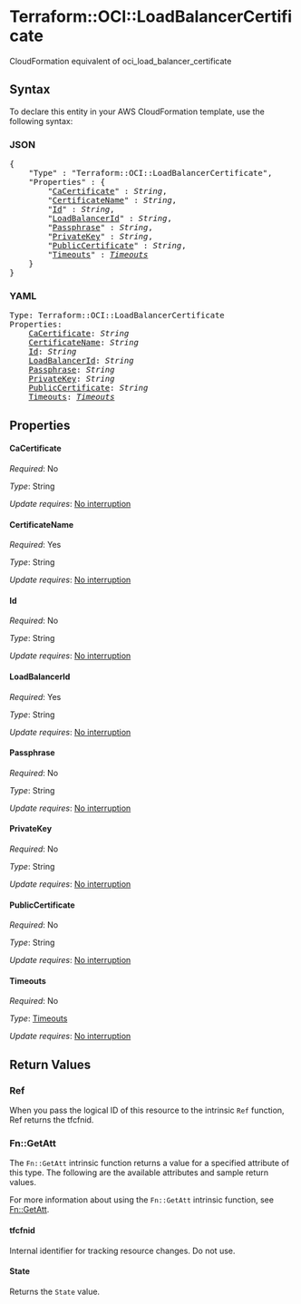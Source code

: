 # Terraform::OCI::LoadBalancerCertificate

CloudFormation equivalent of oci_load_balancer_certificate

## Syntax

To declare this entity in your AWS CloudFormation template, use the following syntax:

### JSON

<pre>
{
    "Type" : "Terraform::OCI::LoadBalancerCertificate",
    "Properties" : {
        "<a href="#cacertificate" title="CaCertificate">CaCertificate</a>" : <i>String</i>,
        "<a href="#certificatename" title="CertificateName">CertificateName</a>" : <i>String</i>,
        "<a href="#id" title="Id">Id</a>" : <i>String</i>,
        "<a href="#loadbalancerid" title="LoadBalancerId">LoadBalancerId</a>" : <i>String</i>,
        "<a href="#passphrase" title="Passphrase">Passphrase</a>" : <i>String</i>,
        "<a href="#privatekey" title="PrivateKey">PrivateKey</a>" : <i>String</i>,
        "<a href="#publiccertificate" title="PublicCertificate">PublicCertificate</a>" : <i>String</i>,
        "<a href="#timeouts" title="Timeouts">Timeouts</a>" : <i><a href="timeouts.md">Timeouts</a></i>
    }
}
</pre>

### YAML

<pre>
Type: Terraform::OCI::LoadBalancerCertificate
Properties:
    <a href="#cacertificate" title="CaCertificate">CaCertificate</a>: <i>String</i>
    <a href="#certificatename" title="CertificateName">CertificateName</a>: <i>String</i>
    <a href="#id" title="Id">Id</a>: <i>String</i>
    <a href="#loadbalancerid" title="LoadBalancerId">LoadBalancerId</a>: <i>String</i>
    <a href="#passphrase" title="Passphrase">Passphrase</a>: <i>String</i>
    <a href="#privatekey" title="PrivateKey">PrivateKey</a>: <i>String</i>
    <a href="#publiccertificate" title="PublicCertificate">PublicCertificate</a>: <i>String</i>
    <a href="#timeouts" title="Timeouts">Timeouts</a>: <i><a href="timeouts.md">Timeouts</a></i>
</pre>

## Properties

#### CaCertificate

_Required_: No

_Type_: String

_Update requires_: [No interruption](https://docs.aws.amazon.com/AWSCloudFormation/latest/UserGuide/using-cfn-updating-stacks-update-behaviors.html#update-no-interrupt)

#### CertificateName

_Required_: Yes

_Type_: String

_Update requires_: [No interruption](https://docs.aws.amazon.com/AWSCloudFormation/latest/UserGuide/using-cfn-updating-stacks-update-behaviors.html#update-no-interrupt)

#### Id

_Required_: No

_Type_: String

_Update requires_: [No interruption](https://docs.aws.amazon.com/AWSCloudFormation/latest/UserGuide/using-cfn-updating-stacks-update-behaviors.html#update-no-interrupt)

#### LoadBalancerId

_Required_: Yes

_Type_: String

_Update requires_: [No interruption](https://docs.aws.amazon.com/AWSCloudFormation/latest/UserGuide/using-cfn-updating-stacks-update-behaviors.html#update-no-interrupt)

#### Passphrase

_Required_: No

_Type_: String

_Update requires_: [No interruption](https://docs.aws.amazon.com/AWSCloudFormation/latest/UserGuide/using-cfn-updating-stacks-update-behaviors.html#update-no-interrupt)

#### PrivateKey

_Required_: No

_Type_: String

_Update requires_: [No interruption](https://docs.aws.amazon.com/AWSCloudFormation/latest/UserGuide/using-cfn-updating-stacks-update-behaviors.html#update-no-interrupt)

#### PublicCertificate

_Required_: No

_Type_: String

_Update requires_: [No interruption](https://docs.aws.amazon.com/AWSCloudFormation/latest/UserGuide/using-cfn-updating-stacks-update-behaviors.html#update-no-interrupt)

#### Timeouts

_Required_: No

_Type_: <a href="timeouts.md">Timeouts</a>

_Update requires_: [No interruption](https://docs.aws.amazon.com/AWSCloudFormation/latest/UserGuide/using-cfn-updating-stacks-update-behaviors.html#update-no-interrupt)

## Return Values

### Ref

When you pass the logical ID of this resource to the intrinsic `Ref` function, Ref returns the tfcfnid.

### Fn::GetAtt

The `Fn::GetAtt` intrinsic function returns a value for a specified attribute of this type. The following are the available attributes and sample return values.

For more information about using the `Fn::GetAtt` intrinsic function, see [Fn::GetAtt](https://docs.aws.amazon.com/AWSCloudFormation/latest/UserGuide/intrinsic-function-reference-getatt.html).

#### tfcfnid

Internal identifier for tracking resource changes. Do not use.

#### State

Returns the <code>State</code> value.

